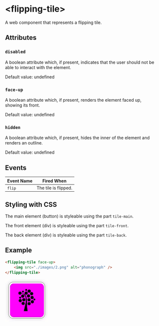# &lt;flipping-tile&gt;

A web component that represents a flipping tile.

## Attributes

### `disabled`

A boolean attribute which, if present, indicates that the user should not be able to interact with the element.

Default value: undefined

### `face-up`

A boolean attribute which, if present, renders the element faced up, showing its front.

Default value: undefined

### `hidden`

A boolean attribute which, if present, hides the inner of the element and renders an outline.

Default value: undefined

## Events

| Event Name | Fired When           |
| ---------- | -------------------- |
| `flip` | The tile is flipped. |

## Styling with CSS

The main element (button) is styleable using the part `tile-main`.

The front element (div) is styleable using the part `tile-front`.

The back element (div) is styleable using the part `tile-back`.

## Example

```html
<flipping-tile face-up>
    <img src="./images/2.png" alt="phonograph" />
</flipping-tile>
```

![Example](./.readme/example.gif)

